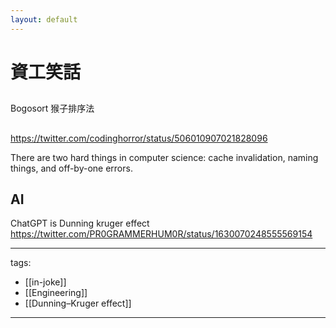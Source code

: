 ```yaml
---
layout: default
---
```


# 資工笑話

## 
Bogosort 猴子排序法


##
https://twitter.com/codinghorror/status/506010907021828096

There are two hard things in computer science: cache invalidation, naming things, and off-by-one errors.


## AI
ChatGPT is Dunning kruger effect  
https://twitter.com/PR0GRAMMERHUM0R/status/1630070248555569154


---
tags:
  - [[in-joke]]
  - [[Engineering]]
  - [[Dunning–Kruger effect]]
  
---

